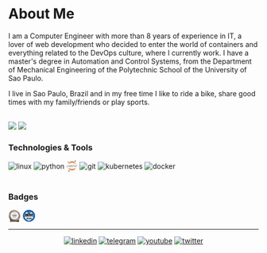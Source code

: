 # About Me

I am a Computer Engineer with more than 8 years of experience in IT, a lover of web development who decided to enter the world of containers and everything related to the DevOps culture, where I currently work. I have a master's degree in Automation and Control Systems, from the Department of Mechanical Engineering of the Polytechnic School of the University of Sao Paulo.

I live in Sao Paulo, Brazil and in my free time I like to ride a bike, share good times with my family/friends or play sports.

<br/>

<div>
  <img height="160em" src="https://github-readme-stats.vercel.app/api/top-langs/?username=adejonghm&layout=compact&border_radius=10&theme=onedark"/>
  <img height="160em" src="https://github-readme-stats.vercel.app/api?username=adejonghm&show_icons=true&count_private=true&include_all_commits=true&custom_title=Github%20Status&hide=issues&border_radius=10&theme=onedark"/>
</div>

### Technologies & Tools

<div style="display: inline_block">
  <img align="center" alt="linux" width="4%" src="https://www.vectorlogo.zone/logos/linux/linux-icon.svg">
  <!-- <img align="center" alt="django" width="9%" src="https://raw.githubusercontent.com/devicons/devicon/master/icons/django/django-original.svg"> -->
  <img align="center" alt="python" width="4%" src="https://www.vectorlogo.zone/logos/python/python-icon.svg">
  <img align="center" alt="jupyter" width="4.5%" src="https://raw.githubusercontent.com/devicons/devicon/master/icons/jupyter/jupyter-original-wordmark.svg">
  <img align="center" alt="git" width="4%" src="https://www.vectorlogo.zone/logos/git-scm/git-scm-icon.svg">
  <!-- <img align="center" alt="terraform" width="4%" src="https://www.vectorlogo.zone/logos/terraformio/terraformio-icon.svg"> -->
  <img align="center" alt="kubernetes" width="4%" src="https://www.vectorlogo.zone/logos/kubernetes/kubernetes-icon.svg">
  <img align="center" alt="docker" width="6%" src="https://www.vectorlogo.zone/logos/docker/docker-icon.svg">
  <!-- <img align="center" alt="azure" **width**="5%" src="https://www.vectorlogo.zone/logos/microsoft_azure/microsoft_azure-icon.svg"> -->
</div>

<br/>

### Badges

<div style="display: inline_block">
  <img align="center" alt="git" width="5%" src="badges/oci_fund_badge.png">
  <img align="center" alt="git" width="5%" src="badges/docker_badge.png">
</div>

---

<div align="center">

  [![linkedin](https://img.shields.io/badge/-LinkedIn-%230077B5?style=for-the-badge&logo=linkedin&logoColor=white)](https://www.linkedin.com/in/adejonghm)
  [![telegram](https://img.shields.io/badge/Telegram-2CA5E0?style=for-the-badge&logo=telegram&logoColor=white)](https://t.me/adejonghm)
  [![youtube](https://img.shields.io/badge/YouTube-FF0000?style=for-the-badge&logo=youtube&logoColor=white)](https://www.youtube.com/channel/UCgoPSCfoyiSlsdWMMxfq43Q)
  [![twitter](https://img.shields.io/badge/Twitter-1DA1F2?style=for-the-badge&logo=twitter&logoColor=white)](https://twitter.com/adejonghm)

</div>
